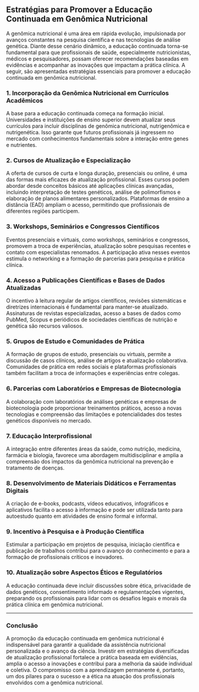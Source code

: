 
## Estratégias para Promover a Educação Continuada em Genômica Nutricional

A genômica nutricional é uma área em rápida evolução, impulsionada por avanços constantes na pesquisa científica e nas tecnologias de análise genética. Diante desse cenário dinâmico, a educação continuada torna-se fundamental para que profissionais de saúde, especialmente nutricionistas, médicos e pesquisadores, possam oferecer recomendações baseadas em evidências e acompanhar as inovações que impactam a prática clínica. A seguir, são apresentadas estratégias essenciais para promover a educação continuada em genômica nutricional.

### 1. **Incorporação da Genômica Nutricional em Currículos Acadêmicos**

A base para a educação continuada começa na formação inicial. Universidades e instituições de ensino superior devem atualizar seus currículos para incluir disciplinas de genômica nutricional, nutrigenômica e nutrigenética. Isso garante que futuros profissionais já ingressem no mercado com conhecimentos fundamentais sobre a interação entre genes e nutrientes.

### 2. **Cursos de Atualização e Especialização**

A oferta de cursos de curta e longa duração, presenciais ou online, é uma das formas mais eficazes de atualização profissional. Esses cursos podem abordar desde conceitos básicos até aplicações clínicas avançadas, incluindo interpretação de testes genéticos, análise de polimorfismos e elaboração de planos alimentares personalizados. Plataformas de ensino a distância (EAD) ampliam o acesso, permitindo que profissionais de diferentes regiões participem.

### 3. **Workshops, Seminários e Congressos Científicos**

Eventos presenciais e virtuais, como workshops, seminários e congressos, promovem a troca de experiências, atualização sobre pesquisas recentes e contato com especialistas renomados. A participação ativa nesses eventos estimula o networking e a formação de parcerias para pesquisa e prática clínica.

### 4. **Acesso a Publicações Científicas e Bases de Dados Atualizadas**

O incentivo à leitura regular de artigos científicos, revisões sistemáticas e diretrizes internacionais é fundamental para manter-se atualizado. Assinaturas de revistas especializadas, acesso a bases de dados como PubMed, Scopus e periódicos de sociedades científicas de nutrição e genética são recursos valiosos.

### 5. **Grupos de Estudo e Comunidades de Prática**

A formação de grupos de estudo, presenciais ou virtuais, permite a discussão de casos clínicos, análise de artigos e atualização colaborativa. Comunidades de prática em redes sociais e plataformas profissionais também facilitam a troca de informações e experiências entre colegas.

### 6. **Parcerias com Laboratórios e Empresas de Biotecnologia**

A colaboração com laboratórios de análises genéticas e empresas de biotecnologia pode proporcionar treinamentos práticos, acesso a novas tecnologias e compreensão das limitações e potencialidades dos testes genéticos disponíveis no mercado.

### 7. **Educação Interprofissional**

A integração entre diferentes áreas da saúde, como nutrição, medicina, farmácia e biologia, favorece uma abordagem multidisciplinar e amplia a compreensão dos impactos da genômica nutricional na prevenção e tratamento de doenças.

### 8. **Desenvolvimento de Materiais Didáticos e Ferramentas Digitais**

A criação de e-books, podcasts, vídeos educativos, infográficos e aplicativos facilita o acesso à informação e pode ser utilizada tanto para autoestudo quanto em atividades de ensino formal e informal.

### 9. **Incentivo à Pesquisa e à Produção Científica**

Estimular a participação em projetos de pesquisa, iniciação científica e publicação de trabalhos contribui para o avanço do conhecimento e para a formação de profissionais críticos e inovadores.

### 10. **Atualização sobre Aspectos Éticos e Regulatórios**

A educação continuada deve incluir discussões sobre ética, privacidade de dados genéticos, consentimento informado e regulamentações vigentes, preparando os profissionais para lidar com os desafios legais e morais da prática clínica em genômica nutricional.

---

### **Conclusão**

A promoção da educação continuada em genômica nutricional é indispensável para garantir a qualidade da assistência nutricional personalizada e o avanço da ciência. Investir em estratégias diversificadas de atualização profissional fortalece a prática baseada em evidências, amplia o acesso a inovações e contribui para a melhoria da saúde individual e coletiva. O compromisso com a aprendizagem permanente é, portanto, um dos pilares para o sucesso e a ética na atuação dos profissionais envolvidos com a genômica nutricional.
```
